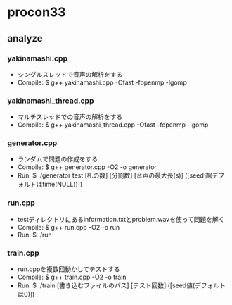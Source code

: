 # procon33

## analyze

### yakinamashi.cpp
 - シングルスレッドで音声の解析をする
 - Compile: $ g++ yakinamashi.cpp -Ofast -fopenmp -lgomp

### yakinamashi_thread.cpp
 - マルチスレッドでの音声の解析をする
 - Compile: $ g++ yakinamashi_thread.cpp -Ofast -fopenmp -lgomp

### generator.cpp
 - ランダムで問題の作成をする
 - Compile: $ g++ generator.cpp -O2 -o generator
 - Run: $ ./generator test [札の数] [分割数] [音声の最大長(s)] ([seed値(デフォルトはtime(NULL))])

### run.cpp
 - testディレクトリにあるinformation.txtとproblem.wavを使って問題を解く
 - Compile: $ g++ run.cpp -O2 -o run
 - Run: $ ./run

### train.cpp
 - run.cppを複数回動かしてテストする
 - Compile: $ g++ train.cpp -O2 -o train
 - Run: $ ./train [書き込むファイルのパス] [テスト回数] ([seed値(デフォルトは0)])
